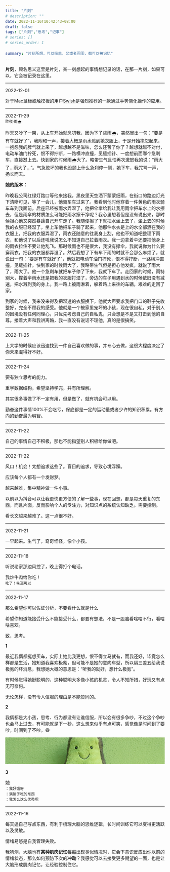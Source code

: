 ```yaml
---
title: "片刻"
# description: ""
date: 2022-11-16T10:42:43+08:00
draft: false
tags: ["片刻","思考","记事"]
# series: []
# series_order: 1

summary: "片刻所想，可以简单，又或者囫囵，都可以被记忆"
---
```


**片刻**，顾名思义这里是片刻，某一刻想起的事情想记录的话，在那一片刻，如果可以，它会被记录在这里。

---

2022-12-01 

对于Mac鼠标或触摸板的用户[Swish](https://highlyopinionated.co/swish)是强烈推荐的一款通过手势简化操作的应用。

---

2022-11-29  
<small>昨夜·雨🌧️</small>

昨天又吵了一架，从上车开始就念叨我，因为下了些雨🌧️，突然冒出一句：“要是有车就好了”，我附和一声，接着大概是雨水溅到她衣服上，于是开始抱怨起来，一抱怨我的脾气就上来了，越想越不是滋味，怎么还苦了你了？越想就越不对付，电动车油门拧死，恨不得拧断，一路横冲直撞，见缝插针、一度想前面哪个急刹车，直接怼上去。快到家的时候雨🌧️大了。略带生气且怕再次激怒我的说：“雨大了…雨大了…”。气急败坏的我也没顾上什么急刹停一侧，她下车，我咒骂一声，扬长而去。

**她的版本：**

昨晚我公司红绿灯路口等他来接我，黑夜里天空洒下蒙蒙细雨，在街口的路边灯光下清晰可见，等了一会儿，他骑车车过来了。我看到他时他穿着一件黄色的雨衣骑车车到我面前，后座已经被雨水弄湿了，他把伞拿给我让我用雨伞把车水上的水擦去，但是雨伞的材质怎么可能把雨水擦干净呢？我心里想着但是没有说出来，那时候担心他又突然暴躁自己开车走了。我随便擦了下就把水坐上去了，坐上去的时候我的衣服已经湿了。坐上车他把车子骑了起来，他那件水衣是上的水全部洒在我的衣服上，把我的衣服弄湿了，雨衣还随意的往我身上刮，他也不知道吧整理下雨衣，和他说了以后还吼我说怎么不知道自己拉着雨衣。我一边拿着伞还要把他身上的雨衣拉住不要让他乱飞。那时候雨也不是很大，我没有撑伞，我就说你为什么要穿雨衣，把我的衣服都弄湿了。然后我想了下有车下雨的时就不会那么麻烦了，就说出一句：“要是有车就好了”，他就把电动车油门拧死，恨不得拧断，一路横冲直撞，见缝插针。快到家的时候雨大了，我略带生气但是担心他发疯，就说了雨大了，雨大了。他一个急刹车就把车子停了下来，我就下车了。走回家的时候，雨特别大，撑着伞雨水还是把我的衣服打湿了，旁边的车子用遇到水的时候依旧没有减速，把水溅到我的身上。我一路上被雨淋着，躲着路上来往的车辆，艰难的走回了家。

到家的时候，我来没来得及把湿透的衣服换下，他就大声要求我把门口的鞋子先收整好，完全不顾我的感受。他就是一个被家里宠坏的小孩，现在很自私，对于别人的困境没有任何同理心，只优先考虑自己的自私鬼，只会想是不是又打击到他的自尊。接着大声和我讲离婚，我一直没有说话不理他，真的是很搞笑。

---

2022-11-25

上大学的时候应该迅速找到一件自己喜欢做的事，并专心去做，这很大程度决定了你未来混得好不好。

---

2022-11-24

要有独立思考的能力。

重学数据结构，希望坚持学完，并有所理解。

其实很多事做了不一定有用，但是做了，就有机会可以用。

勤奋这件事情100%不会吃亏，保底都是一定的运动量或者少许的知识积累。有方向的勤奋最为明智。

---

2022-11-22

自己的事情自己不积极，那也不能指望别人积极给你做吧。

---

2022-11-22

风口！机会！太想追求这些了。盲目的追求，导致心境浮躁。

应该每个人都有一个发财梦。

越来越难，集中精神做一件小事。

以前以为抖音可以让我更快更方便的了解一些事，现在回想，都是每天重复的东西，而且片面，反而影响个人的专注力，对知识点的系统认知缺乏。需要控制。

看长文越来越难了。这一点很不好。

---

2022-11-21

一早起来。生气了，奇奇怪怪，像个小孩。

---

2022-11-18

听说老家那边风控了，晚上得打个电话。

我炒牛肉给你吃！  
<small>吃了！味道可以</small>

---

2022-11-17

那么希望你可以佐证分析，不要看什么就是什么

希望你知道能接受什么不能接受什么，都要有想法，不是一股脑看啥啥不行，看啥啥喜欢。

致，思考。

**1**

最近我俩都挺想买车，实际上她比我更想，恨不得立马就有，而我还好，毕竟怎么样都是生活，她知道我喜欢极氪，但可能不是她的意向车型，所以隔三差五给我说极氪的坏消息，我想她大概的意思是：“听我的就好，想什么极氪”。

有时候觉得她挺聪明的，这种聪明大多像小孩的机灵，令人不知所措，好玩又有点无可奈何。

无论怎样，没有令人信服的理由是不能赞同的。

**2**

我俩都是大小孩，思考、行为都没有让谁信服，所以会有很多争吵，不过这个争吵也会马上过去，有可能就是下一秒，这么想来似乎有点可笑，感觉像是时间到了要吵，时间到了不吵。😄

![Happy](20221117-1.jpg "on [Unsplash](https://unsplash.com/)")

**3**

她  
<small>：我好饿呀</small>  
<small>：满脑子吃的东西</small>  
<small>：我怎么这么优秀呢</small>

---

2022-11-16

每天逼自己写点东西，有利于梳理大脑的思维逻辑，长时间训练它可以变得更活跃以及灵敏。

情绪易怒是自我管理失败。

我猜测，大脑也有**某种肌肉记忆**每每出现类似情况时，它会下意识反应出你以前的情绪状态，那么如何预防下次的**冲动**？我感觉可以去接受更多期望的一面，也是让大脑形成肌肉记忆，让经验控制住它。


